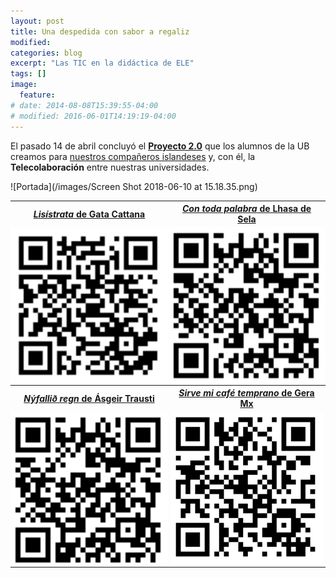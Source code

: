 ```yaml
---
layout: post
title: Una despedida con sabor a regaliz
modified:
categories: blog
excerpt: "Las TIC en la didáctica de ELE"
tags: []
image:
  feature:
# date: 2014-08-08T15:39:55-04:00
# modified: 2016-06-01T14:19:19-04:00
---
```


El pasado 14 de abril concluyó el <a href="https://docs.google.com/document/d/1H58zZLbBANnXFQOmvcGZtIKY-Ss6r7NqzxZAXsKW3bU/edit?usp=sharing" target="_blank">**Proyecto 2.0**</a> que los alumnos de la UB creamos para <a href="https://immalopez.github.io/blog/halldor-primera-toma/" target="_blank">nuestros compañeros islandeses</a> y, con él, la **Telecolaboración** entre nuestras universidades.

![Portada](/images/Screen Shot 2018-06-10 at 15.18.35.png)

<table width="50%">
  <tbody>
    <tr>
      <th>
        <center><a href="https://www.ivoox.com/24833451" target="_blank"><i>Lisístrata</i> de Gata Cattana</a></center>
      </th>
      <th>
        <center><a href="https://www.ivoox.com/25206586" target="_blank"><i>Con toda palabra</i> de Lhasa de Sela</a></center>
      </th>
    </tr>
    <tr>
      <td width="25%" style="padding:0px;">
        <center><img src="/images/lisistrata.png" /></center>
      </td>
      <td width="25%" style="padding:0px;">
        <center><img src="/images/con toda.png" /></center>
      </td>
    </tr>
    <tr>
      <th>
        <center><a href="https://www.ivoox.com/25247640" target="_blank"><i>Nýfallið  regn</i> de Ásgeir Trausti</a></center>
      </th>
      <th>
        <center><a href="http://www.ivoox.com/25479947" target="_blank"><i>Sirve mi café temprano</i> de Gera Mx</a></center>
      </th>
    </tr>
    <tr>
      <td width="25%" style="padding:0px;">
        <center><img src="/images/nyfallid.png" /></center>
      </td>
      <td width="25%" style="padding:0px;">
        <center><img src="/images/sirve mi cafe.png" /></center>
      </td>
    </tr>
  </tbody>
</table>
